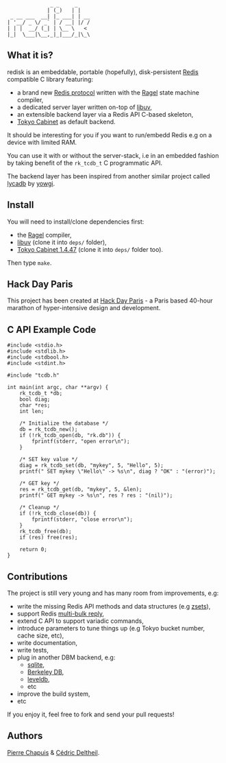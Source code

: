                   _ _     _    
                 | (_)   | |   
     _ __ ___  __| |_ ___| | __
    | '__/ _ \/ _` | / __| |/ /
    | | |  __/ (_| | \__ \   < 
    |_|  \___|\__,_|_|___/_|\_\
                           

## What it is?

redisk is an embeddable, portable (hopefully), disk-persistent [Redis](http://redis.io/) compatible C library
featuring:

* a brand new [Redis protocol](http://redis.io/topics/protocol) written with the [Ragel](http://www.complang.org/ragel/) state machine compiler,
* a dedicated server layer written on-top of [libuv](https://github.com/joyent/libuv),
* an extensible backend layer via a Redis API C-based skeleton,
* [Tokyo Cabinet](http://fallabs.com/tokyocabinet/) as default backend.

It should be interesting for you if you want to run/embedd Redis e.g on a device with limited RAM.

You can use it with or without the server-stack, i.e in an embedded fashion by
taking benefit of the `rk_tcdb_t` C programmatic API.

The backend layer has been inspired from another similar project called [lycadb](https://github.com/nicolasff/lycadb) by [yowgi](http://twitter.com/yowgi).

## Install

You will need to install/clone dependencies first:

* the [Ragel](http://www.complang.org/ragel/) compiler,
* [libuv](https://github.com/joyent/libuv) (clone it into `deps/` folder),
* [Tokyo Cabinet 1.4.47](http://fallabs.com/tokyocabinet/) (clone it into `deps/` folder too).

Then type `make`.

## Hack Day Paris

This project has been created at [Hack Day Paris](http://hackdayparis.org/) - a Paris based 40-hour marathon of hyper-intensive design and development.

## C API Example Code

    #include <stdio.h>
    #include <stdlib.h>
    #include <stdbool.h>
    #include <stdint.h>
    
    #include "tcdb.h"
    
    int main(int argc, char **argv) {
        rk_tcdb_t *db;
        bool diag;
        char *res;
        int len;
        
        /* Initialize the database */
        db = rk_tcdb_new();
        if (!rk_tcdb_open(db, "rk.db")) {
            fprintf(stderr, "open error\n");
        }
        
        /* SET key value */
        diag = rk_tcdb_set(db, "mykey", 5, "Hello", 5);
        printf(" SET mykey \"Hello\" -> %s\n", diag ? "OK" : "(error)");
        
        /* GET key */
        res = rk_tcdb_get(db, "mykey", 5, &len);
        printf(" GET mykey -> %s\n", res ? res : "(nil)");
        
        /* Cleanup */
        if (!rk_tcdb_close(db)) {
            fprintf(stderr, "close error\n");
        }
        rk_tcdb_free(db);
        if (res) free(res);
        
        return 0;
    }

## Contributions

The project is still very young and has many room from improvements, e.g:

* write the missing Redis API methods and data structures (e.g [zsets](http://redis.io/commands#sorted_set)),
* support Redis [multi-bulk reply](http://redis.io/topics/protocol#multi-bulk-reply),
* extend C API to support variadic commands,
* introduce parameters to tune things up (e.g Tokyo bucket number, cache size, etc),
* write documentation,
* write tests,
* plug in another DBM backend, e.g:
  * [sqlite](http://www.sqlite.org/),
  * [Berkeley DB](http://www.oracle.com/technology/products/berkeley-db),
  * [leveldb](http://code.google.com/p/leveldb/),
  * etc
* improve the build system,
* etc

If you enjoy it, feel free to fork and send your pull requests!

## Authors

[Pierre Chapuis](http://twitter.com/pchapuis) & [Cédric Deltheil](http://about.me/deltheil).
